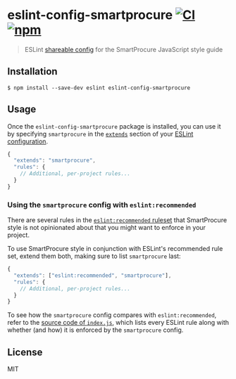 # eslint-config-smartprocure [![CI][ci-image]][ci-url] [![npm][npm-image]][npm-url]

[ci-image]: https://github.com/smartprocure/eslint-config-smartprocure/actions/workflows/push-master.yaml/badge.svg
[ci-url]: https://github.com/smartprocure/eslint-config-smartprocure/actions/workflows/push-master.yaml
[npm-image]: https://img.shields.io/npm/v/eslint-config-smartprocure.svg
[npm-url]: https://npmjs.org/package/eslint-config-smartprocure

> ESLint [shareable config](http://eslint.org/docs/developer-guide/shareable-configs.html) for the SmartProcure JavaScript style guide


## Installation

```
$ npm install --save-dev eslint eslint-config-smartprocure
```


## Usage

Once the `eslint-config-smartprocure` package is installed, you can use it by specifying `smartprocure` in the [`extends`](http://eslint.org/docs/user-guide/configuring#extending-configuration-files) section of your [ESLint configuration](http://eslint.org/docs/user-guide/configuring).

```js
{
  "extends": "smartprocure",
  "rules": {
    // Additional, per-project rules...
  }
}
```

### Using the `smartprocure` config with `eslint:recommended`

There are several rules in the [`eslint:recommended` ruleset](http://eslint.org/docs/rules/) that SmartProcure style is not opinionated about that you might want to enforce in your project.

To use SmartProcure style in conjunction with ESLint's recommended rule set, extend them both, making sure to list `smartprocure` last:

```js
{
  "extends": ["eslint:recommended", "smartprocure"],
  "rules": {
    // Additional, per-project rules...
  }
}
```

To see how the `smartprocure` config compares with `eslint:recommended`, refer to the [source code of `index.js`](https://github.com/smartprocure/eslint-config-smartprocure/blob/master/index.js), which lists every ESLint rule along with whether (and how) it is enforced by the `smartprocure` config.

## License

MIT
